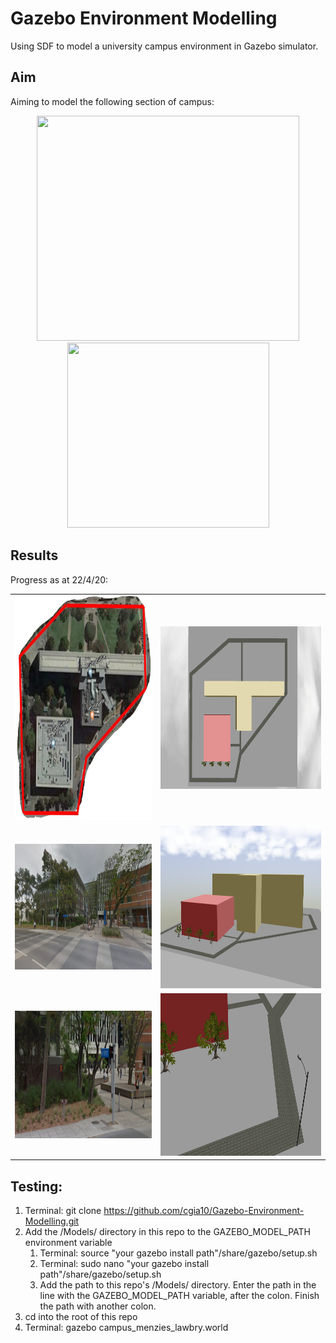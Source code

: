# Gazebo Environment Modelling
Using SDF to model a university campus environment in Gazebo simulator.

## Aim
Aiming to model the following section of campus:

<p align="center">
    <img src="https://raw.github.com/cgia10/Gazebo-Environment-Modelling/master/Images/campus_top.JPG" width=420 height=360>
    <img src="https://raw.github.com/cgia10/Gazebo-Environment-Modelling/master/Images/campus.JPG" width=323 height=296>
</p>

## Results
Progress as at 22/4/20:

<table>
  <tr>
    <td align="center"><img src="Images/campus_top.JPG" width=420 height=360></td>
    <td align="center"><img src="Images/model_top.png" width=440 height=260></td>
  </tr>
  <tr>
    <td align="center"><img src="Images/campus_front.JPG" width=455 height=201></td>
    <td align="center"><img src="Images/model_front.png" width=536 height=260></td>
  </tr>
  <tr>
    <td align="center"><img src="Images/campus_closeup.JPG" width=440 height=204></td>
    <td align="center"><img src="Images/model_closeup.png" width=536 height=260></td>
  </tr>
 </table>

## Testing:
1. Terminal: git clone https://github.com/cgia10/Gazebo-Environment-Modelling.git
2. Add the /Models/ directory in this repo to the GAZEBO_MODEL_PATH environment variable
    1. Terminal: source "your gazebo install path"/share/gazebo/setup.sh
    2. Terminal: sudo nano "your gazebo install path"/share/gazebo/setup.sh
    3. Add the path to this repo's /Models/ directory. Enter the path in the line with the GAZEBO_MODEL_PATH variable, after the colon. Finish the path with another colon.
3. cd into the root of this repo
4. Terminal: gazebo campus_menzies_lawbry.world

